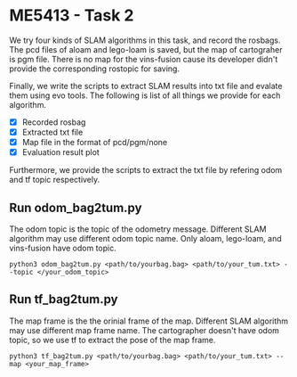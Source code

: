# ME5413 - Task 2

We try four kinds of SLAM algorithms in this task, and record the rosbags. The pcd files of aloam and lego-loam is saved, but the map of cartograher is pgm file. There is no map for the vins-fusion cause its developer didn't provide the corresponding rostopic for saving.

Finally, we write the scripts to extract SLAM results into txt file and evalate them using evo tools. The following is list of all things we provide for each algorithm.

- [x] Recorded rosbag
- [x] Extracted txt file
- [x] Map file in the format of pcd/pgm/none
- [x] Evaluation result plot

Furthermore, we provide the scripts to extract the txt file by refering odom and tf topic respectively. 

## Run odom_bag2tum.py
The odom topic is the topic of the odometry message. Different SLAM algorithm may use different odom topic name. Only aloam, lego-loam, and vins-fusion have odom topic.

```python3 odom_bag2tum.py <path/to/yourbag.bag> <path/to/your_tum.txt> --topic </your_odom_topic>```


## Run tf_bag2tum.py
The map frame is the the orinial frame of the map. Different SLAM algorithm may use different map frame name. The cartographer doesn't have odom topic, so we use tf to extract the pose of the map frame.

```python3 tf_bag2tum.py <path/to/yourbag.bag> <path/to/your_tum.txt> --map <your_map_frame>```
